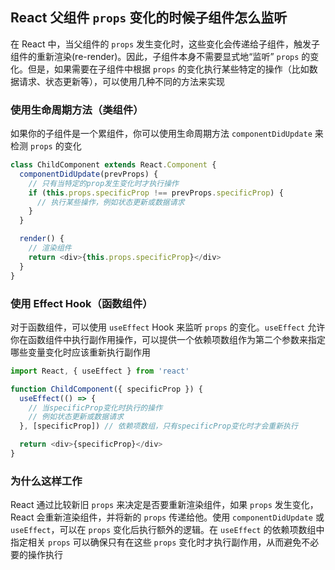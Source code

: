 ## React 父组件 `props` 变化的时候子组件怎么监听

在 React 中，当父组件的 `props` 发生变化时，这些变化会传递给子组件，触发子组件的重新渲染(re-render)。因此，子组件本身不需要显式地“监听” `props` 的变化。但是，如果需要在子组件中根据 `props` 的变化执行某些特定的操作（比如数据请求、状态更新等），可以使用几种不同的方法来实现

### 使用生命周期方法（类组件）

如果你的子组件是一个累组件，你可以使用生命周期方法 `componentDidUpdate` 来检测 `props` 的变化

```js
class ChildComponent extends React.Component {
  componentDidUpdate(prevProps) {
    // 只有当特定的prop发生变化时才执行操作
    if (this.props.specificProp !== prevProps.specificProp) {
      // 执行某些操作，例如状态更新或数据请求
    }
  }

  render() {
    // 渲染组件
    return <div>{this.props.specificProp}</div>
  }
}
```

### 使用 Effect Hook（函数组件）

对于函数组件，可以使用 `useEffect` Hook 来监听 `props` 的变化。`useEffect` 允许你在函数组件中执行副作用操作，可以提供一个依赖项数组作为第二个参数来指定哪些变量变化时应该重新执行副作用

```js
import React, { useEffect } from 'react'

function ChildComponent({ specificProp }) {
  useEffect(() => {
    // 当specificProp变化时执行的操作
    // 例如状态更新或数据请求
  }, [specificProp]) // 依赖项数组，只有specificProp变化时才会重新执行

  return <div>{specificProp}</div>
}
```

### 为什么这样工作

React 通过比较新旧 `props` 来决定是否要重新渲染组件，如果 `props` 发生变化，React 会重新渲染组件，并将新的 `props` 传递给他。使用 `componentDidUpdate` 或 `useEffect`，可以在 `props` 变化后执行额外的逻辑。在 `useEffect` 的依赖项数组中指定相关 `props` 可以确保只有在这些 `props` 变化时才执行副作用，从而避免不必要的操作执行
